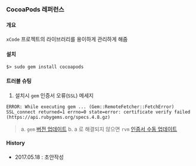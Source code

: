 ### CocoaPods 레퍼런스

#### 개요
`xCode` 프로젝트의 라이브러리를 용이하게 관리하게 해줌

#### 설치
```
$> sudo gem install cocoapods
```

#### 트러블 슈팅
1. 설치시 `gem` 인증서 오류(`SSL`)
메세지 
```
ERROR: While executing gem ... (Gem::RemoteFetcher::FetchError)
SSL_connect returned=1 errno=0 state=error: certificate verify failed (https://api.rubygems.org/specs.4.8.gz)
```
> a. `gem` [버전 업데이트]()
> b. a 로 해결되지 않으면 `rvm` [인증서 수동 업데이트]()

#### History
- 2017.05.18 : 초안작성

